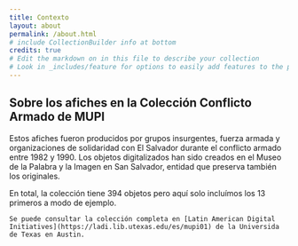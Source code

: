 ```yaml
---
title: Contexto
layout: about
permalink: /about.html
# include CollectionBuilder info at bottom
credits: true
# Edit the markdown on in this file to describe your collection
# Look in _includes/feature for options to easily add features to the page
---
```


## Sobre los afiches en la Colección Conflicto Armado de MUPI 

Estos afiches fueron producidos por grupos insurgentes, fuerza armada y organizaciones de solidaridad con El Salvador durante el conflicto armado entre 1982 y 1990. Los objetos digitalizados han sido creados en el Museo de la Palabra y la Imagen en San Salvador, entidad que preserva también los originales. 

En total, la colección tiene 394 objetos pero aquí solo incluímos los 13 primeros a modo de ejemplo. 
```
Se puede consultar la colección completa en [Latin American Digital Initiatives](https://ladi.lib.utexas.edu/es/mupi01) de la Universida de Texas en Austin. 

